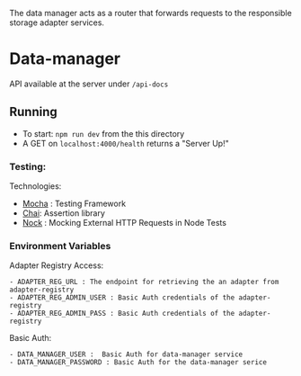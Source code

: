 The data manager acts as a router that forwards requests to the responsible storage adapter services.

# Data-manager

API available at the server under `/api-docs`

## Running

- To start: `npm run dev` from the this directory
- A GET on `localhost:4000/health` returns a "Server Up!"


### Testing:
Technologies:
- [Mocha](https://mochajs.org/) : Testing Framework
- [Chai](https://www.chaijs.com/): Assertion library
- [Nock](https://github.com/nock/nock) : Mocking External HTTP Requests in Node Tests 

### Environment Variables

Adapter Registry Access:
```
- ADAPTER_REG_URL : The endpoint for retrieving the an adapter from adapter-registry
- ADAPTER_REG_ADMIN_USER : Basic Auth credentials of the adapter-registry
- ADAPTER_REG_ADMIN_PASS : Basic Auth credentials of the adapter-registry
```

Basic Auth:
```
- DATA_MANAGER_USER :  Basic Auth for data-manager service
- DATA_MANAGER_PASSWORD : Basic Auth for the data-manager serice
```